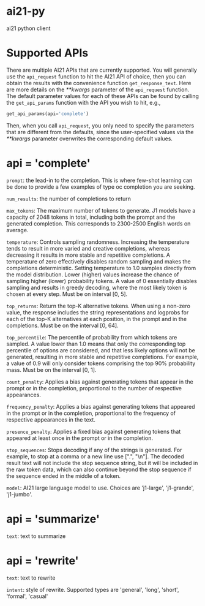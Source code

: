 # ai21-py
ai21 python client

# Supported APIs

There are multiple AI21 APIs that are currently supported. You will generally use the `api_request` 
function to hit the AI21 API of choice, then you can obtain the results with the convenience function 
`get_response_text`. Here are more details on the _**kwargs_ parameter of the `api_request` function. 
The default parameter values for each of these APIs can be found by calling the `get_api_params` function 
with the API you wish to hit, e.g., 

```python
get_api_params(api='complete')
```

Then, when you call `api_request`, you only need to specify the parameters that are different from
the defaults, since the user-specified values via the _**kwargs_ parameter overwrites the corresponding 
default values.

# api = 'complete'

`prompt`: the lead-in to the completion. This is where few-shot learning can be done to provide a few examples of 
type oc completion you are seeking.

`num_results`: the number of completions to return

`max_tokens`: The maximum number of tokens to generate. J1 models have a capacity of 2048 tokens in total,
including both the prompt and the generated completion. This corresponds to 2300-2500 English words on average.

`temperature`: Controls sampling randomness. Increasing the temperature tends to result in more varied and
creative completions, whereas decreasing it results in more stable and repetitive completions. A temperature of
zero effectively disables random sampling and makes the completions deterministic. Setting temperature to 1.0
samples directly from the model distribution. Lower (higher) values increase the chance of sampling higher (lower)
probability tokens. A value of 0 essentially disables sampling and results in greedy decoding, where the most
likely token is chosen at every step. Must be on interval [0, 5].

`top_returns`: Return the top-K alternative tokens. When using a non-zero value, the
response includes the string representations and logprobs for each of the top-K alternatives at each position,
in the prompt and in the completions. Must be on the interval [0, 64].

`top_percentile`: The percentile of probability from which tokens are sampled. A value lower than 1.0 means
that only the corresponding top percentile of options are considered, and that less likely options will not be
generated, resulting in more stable and repetitive completions. For example, a value of 0.9 will only consider
tokens comprising the top 90% probability mass. Must be on the interval [0, 1].

`count_penalty`: Applies a bias against generating tokens that appear in the prompt or in the completion,
proportional to the number of respective appearances.

`frequency_penalty`: Applies a bias against generating tokens that appeared in the prompt or in the
completion, proportional to the frequency of respective appearances in the text.

`presence_penalty`: Applies a fixed bias against generating tokens that appeared at least once in the prompt
or in the completion.

`stop_sequences`: Stops decoding if any of the strings is generated. For example, to stop at a comma or a
new line use [".", "\n"]. The decoded result text will not include the stop sequence string, but it will be
included in the raw token data, which can also continue beyond the stop sequence if the sequence ended in the
middle of a token.

`model`: AI21 large language model to use. Choices are 'j1-large', 'j1-grande', 'j1-jumbo'.


# api = 'summarize'

`text`: text to summarize

# api = 'rewrite'

`text`: text to rewrite

`intent`: style of rewrite. Supported types are 'general', 'long', 'short', 'formal', 'casual'

